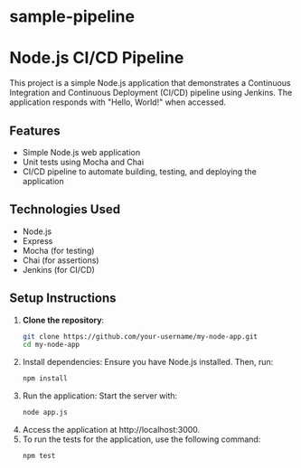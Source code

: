 # sample-pipeline

# Node.js CI/CD Pipeline

This project is a simple Node.js application that demonstrates a Continuous Integration and Continuous Deployment (CI/CD) pipeline using Jenkins. The application responds with "Hello, World!" when accessed.


## Features

- Simple Node.js web application
- Unit tests using Mocha and Chai
- CI/CD pipeline to automate building, testing, and deploying the application

## Technologies Used

- Node.js
- Express
- Mocha (for testing)
- Chai (for assertions)
- Jenkins (for CI/CD)

## Setup Instructions

1. **Clone the repository**:
   ```bash
   git clone https://github.com/your-username/my-node-app.git
   cd my-node-app
   ```
2. Install dependencies: Ensure you have Node.js installed. Then, run:
   ```bash
   npm install
   ```
3. Run the application: Start the server with:
   ```bash
   node app.js
   ```
4. Access the application at http://localhost:3000.
5. To run the tests for the application, use the following command:
   ```bash
   npm test
   ```

